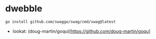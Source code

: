 # dwebble

```bash
go install github.com/swaggo/swag/cmd/swag@latest
```

- lookat: (doug-martin/goqu)[https://github.com/doug-martin/goqu]
